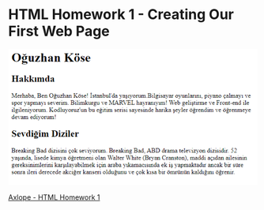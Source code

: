 # HTML Homework 1 - Creating Our First Web Page

![alt text](https://github.com/Axlope/html-homework1/blob/main/homework1.png)

<p><a href="https://axlope.github.io/html-homework1/">Axlope - HTML Homework 1</a><p>
